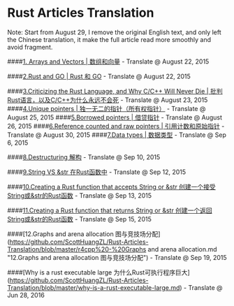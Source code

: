 Rust Articles Translation
====================

Note: Start from August 29, I remove the original English text, and only left the Chinese translation, it make the full article read more smoothly and avoid fragment.

####[1. Arrays and Vectors | 数组和向量](https://github.com/ScottHuangZL/Rust-Articles-Translation/blob/master/Arrays%20and%20Vectors%20-%20Chinese.md "1. Arrays and Vectors | 数组和向量") - Translate @ August 22, 2015 


####[2.Rust and GO | Rust 和 GO](https://github.com/ScottHuangZL/Rust-Articles-Translation/blob/master/Rust%20and%20GO.md "2.Rust and GO | Rust 和 GO")  - Translate @ August 22, 2015

####[3.Criticizing the Rust Language, and Why C/C++ Will Never Die | 批判Rust语言，以及C/C++为什么永远不会死](https://github.com/ScottHuangZL/Rust-Articles-Translation/blob/master/Criticizing%20the%20Rust%20Language%2C%20and%20Why%20C_C%2B%2B%20Will%20Never%20Die.md "3.Criticizing the Rust Language, and Why C/C++ Will Never Die | 批判Rust语言，以及C/C++为什么永远不会死")  - Translate @ August 23, 2015
####[4.Unique pointers | 独一无二的指针（所有权指针）](https://github.com/ScottHuangZL/Rust-Articles-Translation/blob/master/r4cpp%20-%20Unique%20Pointers.md "4.Unique pointers | 独一无二的指针（所有权指针）")  - Translate @ August 25, 2015
####[5.Borrowed pointers | 借贷指针](https://github.com/ScottHuangZL/Rust-Articles-Translation/blob/master/r4cpp%20-%20Borrowed%20pointers.md "5.Borrowed pointers | 借贷指针")  - Translate @ August 26, 2015
####[6.Reference counted and raw pointers | 引用计数和原始指针](https://github.com/ScottHuangZL/Rust-Articles-Translation/blob/master/r4cpp%20-%20Rc%20and%20raw%20pointers.md "6.Reference counted and raw pointers | 引用计数和原始指针")  - Translate @ August 30, 2015
####[7.Data types | 数据类型](https://github.com/ScottHuangZL/Rust-Articles-Translation/blob/master/r4cpp%20-%20Data%20types.md "7.Data types | 数据类型")  - Translate @ Sep 6, 2015

####[8.Destructuring 解构](https://github.com/ScottHuangZL/Rust-Articles-Translation/blob/master/r4cpp%20-%20Destructuring.md "8.Destructuring 解构")  - Translate @ Sep 10, 2015

####[9.String VS &str 在Rust函数中](https://github.com/ScottHuangZL/Rust-Articles-Translation/blob/master/string-vs-str-in-rust-functions.md "9.String VS &str 在Rust函数中")  - Translate @ Sep 12, 2015

####[10.Creating a Rust function that accepts String or &str 创建一个接受String或&str的Rust函数](https://github.com/ScottHuangZL/Rust-Articles-Translation/blob/master/creating-a-rust-function-that-accepts-string-or-str.md "10.Creating a Rust function that accepts String or &str 创建一个接受String或&str的Rust函数")  - Translate @ Sep 13, 2015

####[11.Creating a Rust function that returns String or &str 创建一个返回String或&str的Rust函数](https://github.com/ScottHuangZL/Rust-Articles-Translation/blob/master/creating-a-rust-function-that-returns-string-or-str.md "11.Creating a Rust function that returns String or &str 创建一个返回String或&str的Rust函数")  - Translate @ Sep 15, 2015

####[12.Graphs and arena allocation 图与竞技场分配](https://github.com/ScottHuangZL/Rust-Articles-Translation/blob/master/r4cpp%20-%20Graphs and arena allocation.md "12.Graphs and arena allocation 图与竞技场分配")  - Translate @ Sep 19, 2015

####[Why is a rust executable large 为什么Rust可执行程序巨大]
(https://github.com/ScottHuangZL/Rust-Articles-Translation/blob/master/why-is-a-rust-executable-large.md) - Translate @ Jun 28, 2016


